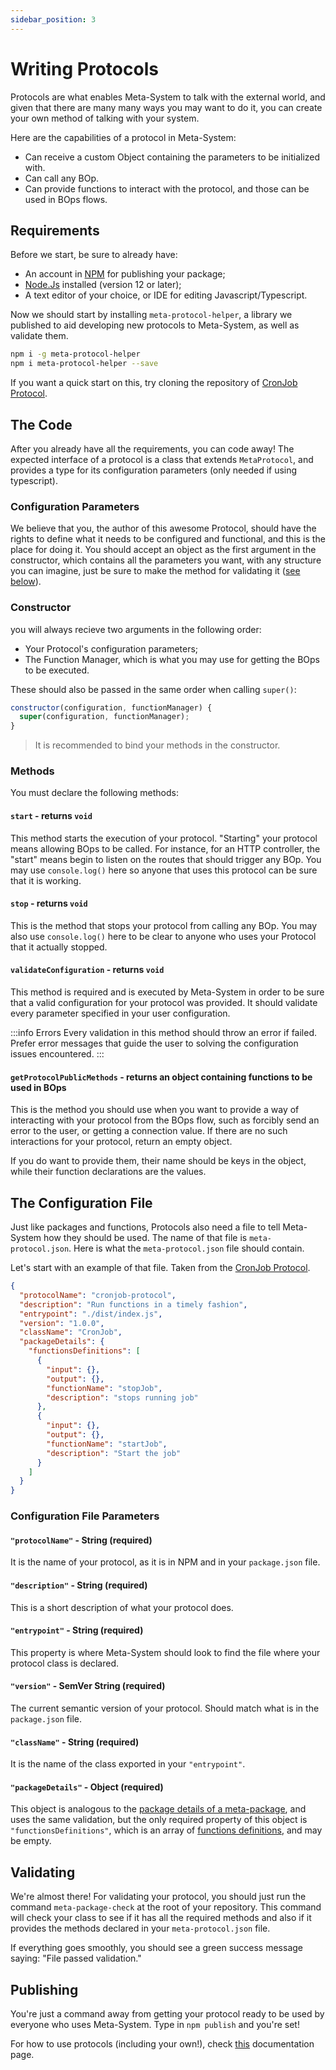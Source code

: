 ```yaml
---
sidebar_position: 3
---
```


# Writing Protocols
Protocols are what enables Meta-System to talk with the external world, and given that there are many many ways you may want to do it, you can create your own method of talking with your system.

Here are the capabilities of a protocol in Meta-System:
- Can receive a custom Object containing the parameters to be initialized with.
- Can call any BOp.
- Can provide functions to interact with the protocol, and those can be used in BOps flows.

## Requirements
Before we start, be sure to already have:
- An account in [NPM](https://npmjs.com) for publishing your package;
- [Node.Js](https://www.nodejs.org) installed (version 12 or later);
- A text editor of your choice, or IDE for editing Javascript/Typescript.

Now we should start by installing `meta-protocol-helper`, a library we published to aid developing new protocols to Meta-System, as well as validate them.

```bash
npm i -g meta-protocol-helper
npm i meta-protocol-helper --save
```

If you want a quick start on this, try cloning the repository of [CronJob Protocol](https://github.com/mapikit/cronjob-protocol).

## The Code
After you already have all the requirements, you can code away! The expected interface of a protocol is a class that extends `MetaProtocol`, and provides a type for its configuration parameters (only needed if using typescript).

### Configuration Parameters
We believe that you, the author of this awesome Protocol, should have the rights to define what it needs to be configured and functional, and this is the place for doing it. You should accept an object as the first argument in the constructor, which contains all the parameters you want, with any structure you can imagine, just be sure to make the method for validating it ([see below](#validateconfiguration---returns-void)).

### Constructor
you will always recieve two arguments in the following order:
- Your Protocol's configuration parameters;
- The Function Manager, which is what you may use for getting the BOps to be executed.

These should also be passed in the same order when calling `super()`:
```javascript
constructor(configuration, functionManager) {
  super(configuration, functionManager);
}
```

> It is recommended to bind your methods in the constructor.

### Methods
You must declare the following methods:
#### **`start`** - returns `void`
This method starts the execution of your protocol. "Starting" your protocol means allowing BOps to be called. For instance, for an HTTP controller, the "start" means begin to listen on the routes that should trigger any BOp. You may use `console.log()` here so anyone that uses this protocol can be sure that it is working.

#### **`stop`** - returns `void`
This is the method that stops your protocol from calling any BOp. You may also use `console.log()` here to be clear to anyone who uses your Protocol that it actually stopped.

#### **`validateConfiguration`** - returns `void`
This method is required and is executed by Meta-System in order to be sure that a valid configuration for your protocol was provided. It should validate every parameter specified in your user configuration.

:::info Errors
Every validation in this method should throw an error if failed. Prefer error messages that guide the user to solving the configuration issues encountered.
:::
#### **`getProtocolPublicMethods`** - returns an object containing functions to be used in BOps
This is the method you should use when you want to provide a way of interacting with your protocol from the BOps flow, such as forcibly send an error to the user, or getting a connection value. If there are no such interactions for your protocol, return an empty object.

If you do want to provide them, their name should be keys in the object, while their function declarations are the values.

## The Configuration File
Just like packages and functions, Protocols also need a file to tell Meta-System how they should be used. The name of that file is `meta-protocol.json`. Here is what the `meta-protocol.json` file should contain.

Let's start with an example of that file. Taken from the [CronJob Protocol](https://github.com/mapikit/cronjob-protocol).
```json
{
  "protocolName": "cronjob-protocol",
  "description": "Run functions in a timely fashion",
  "entrypoint": "./dist/index.js",
  "version": "1.0.0",
  "className": "CronJob",
  "packageDetails": {
    "functionsDefinitions": [
      {
        "input": {},
        "output": {},
        "functionName": "stopJob",
        "description": "stops running job"
      },
      {
        "input": {},
        "output": {},
        "functionName": "startJob",
        "description": "Start the job"
      }
    ]
  }
}
```
### Configuration File Parameters

#### `"protocolName"` - String (required)
It is the name of your protocol, as it is in NPM and in your `package.json` file.

#### `"description"` - String (required)
This is a short description of what your protocol does.

#### `"entrypoint"` - String (required)
This property is where Meta-System should look to find the file where your protocol class is declared.

#### `"version"` - SemVer String (required)
The current semantic version of your protocol. Should match what is in the `package.json` file.

#### `"className"` - String (required)
It is the name of the class exported in your `"entrypoint"`.

#### `"packageDetails"` - Object (required)
This object is analogous to the [package details of a meta-package](./writing-packages-and-functions#package-configuration), and uses the same validation, but the only required property of this object is `"functionsDefinitions"`, which is an array of [functions definitions](./writing-packages-and-functions#functionsdefinitions---meta-function-array-required), and may be empty.

## Validating
We're almost there! For validating your protocol, you should just run the command `meta-package-check` at the root of your repository. This command will check your class to see if it has all the required methods and also if it provides the methods declared in your `meta-protocol.json` file.

If everything goes smoothly, you should see a green success message saying: "File passed validation."

## Publishing
You're just a command away from getting your protocol ready to be used by everyone who uses Meta-System. Type in `npm publish` and you're set!

For how to use protocols (including your own!), check [this](../api-docs/configuring/protocol-config) documentation page.
